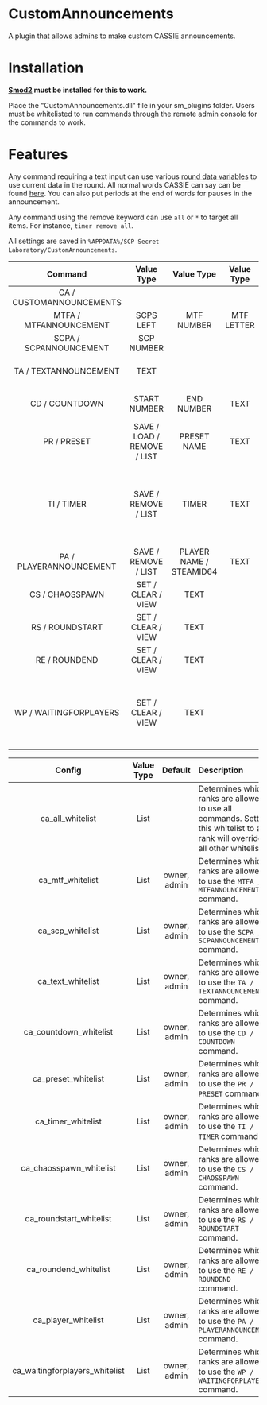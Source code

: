 # CustomAnnouncements

A plugin that allows admins to make custom CASSIE announcements.

# Installation

**[Smod2](https://github.com/Grover-c13/Smod2) must be installed for this to work.**

Place the "CustomAnnouncements.dll" file in your sm_plugins folder. Users must be whitelisted to run commands through the remote admin console for the commands to work.

# Features

Any command requiring a text input can use various [round data variables](https://github.com/Cyanox62/CustomAnnouncements/wiki/Round-Data-Variables-List) to use current data in the round. All normal words CASSIE can say can be found [here](https://github.com/Cyanox62/CustomAnnouncements/wiki/CASSIE-Phrases). You can also put periods at the end of words for pauses in the announcement.

Any command using the remove keyword can use `all` or `*` to target all items. For instance, `timer remove all`.

All settings are saved in `%APPDATA%/SCP Secret Laboratory/CustomAnnouncements`.

| Command        | Value Type | Value Type | Value Type | Description |
| :-------------: | :---------: | :---------: | :---------: | :------ |
| CA / CUSTOMANNOUNCEMENTS | | | | Lists all commands. |
| MTFA / MTFANNOUNCEMENT | SCPS LEFT | MTF NUMBER | MTF LETTER | Announces a MTF squad entrance. |
| SCPA / SCPANNOUNCEMENT | SCP NUMBER | | | Announces a SCP death. |
| TA / TEXTANNOUNCEMENT | TEXT | | | Create a custom announcement, view the wiki for all possible words. |
| CD / COUNTDOWN | START NUMBER | END NUMBER | TEXT | Create a countdown with the option of saying something at the end of the countdown. |
| PR / PRESET | SAVE / LOAD / REMOVE / LIST | PRESET NAME | TEXT | Creates/saves/loads/removes/lists the user's custom presets. |
| TI / TIMER | SAVE / REMOVE / LIST | TIMER | TEXT | Creates/saves/removes/lists the user's set timers. Define a timer as an integer value being the number of seconds into a round the announcement will be played. Ex. `ti save 50 hello classd` will announce "hello classd" 50 seconds into the round. |
| PA / PLAYERANNOUNCEMENT | SAVE / REMOVE / LIST | PLAYER NAME / STEAMID64 | TEXT | Sets an announcement to be played when a certain player joins the server. |
| CS / CHAOSSPAWN | SET / CLEAR / VIEW | TEXT | | Sets an announcement to be played when chaos spawn. |
| RS / ROUNDSTART | SET / CLEAR / VIEW | TEXT | | Sets an announcement to be played when the round starts. |
| RE / ROUNDEND | SET / CLEAR / VIEW | TEXT | | Sets an announcement to be played when the round ends. |
| WP / WAITINGFORPLAYERS | SET / CLEAR / VIEW | TEXT | | Sets an announcement to be played when the server begins waiting for players. Announcement will be played when the first player connects to ensure it isn't played before any players load in. |

| Config        | Value Type | Default | Description |
| :-------------: | :---------: | :---------: |:------ |
| ca_all_whitelist | List | | Determines which ranks are allowed to use all commands. Setting this whitelist to any rank will override all other whitelists. |
| ca_mtf_whitelist | List | owner, admin | Determines which ranks are allowed to use the `MTFA / MTFANNOUNCEMENT` command. |
| ca_scp_whitelist | List | owner, admin | Determines which ranks are allowed to use the `SCPA / SCPANNOUNCEMENT` command. |
| ca_text_whitelist | List | owner, admin | Determines which ranks are allowed to use the `TA / TEXTANNOUNCEMENT` command. |
| ca_countdown_whitelist | List | owner, admin | Determines which ranks are allowed to use the `CD / COUNTDOWN` command. |
| ca_preset_whitelist | List | owner, admin | Determines which ranks are allowed to use the `PR / PRESET` command. |
| ca_timer_whitelist | List | owner, admin | Determines which ranks are allowed to use the `TI / TIMER` command. |
| ca_chaosspawn_whitelist | List | owner, admin | Determines which ranks are allowed to use the `CS / CHAOSSPAWN` command. |
| ca_roundstart_whitelist | List | owner, admin | Determines which ranks are allowed to use the `RS / ROUNDSTART` command. |
| ca_roundend_whitelist | List | owner, admin | Determines which ranks are allowed to use the `RE / ROUNDEND` command. |
| ca_player_whitelist | List | owner, admin | Determines which ranks are allowed to use the `PA / PLAYERANNOUNCEMENT` command. |
| ca_waitingforplayers_whitelist | List | owner, admin | Determines which ranks are allowed to use the `WP / WAITINGFORPLAYERS` command. |
